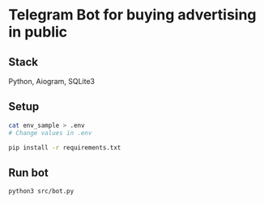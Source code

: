 # Telegram Bot for buying advertising in public

## Stack

Python, Aiogram, SQLite3

## Setup

```bash
cat env_sample > .env
# Change values in .env

pip install -r requirements.txt
```

## Run bot

```bash
python3 src/bot.py
```
